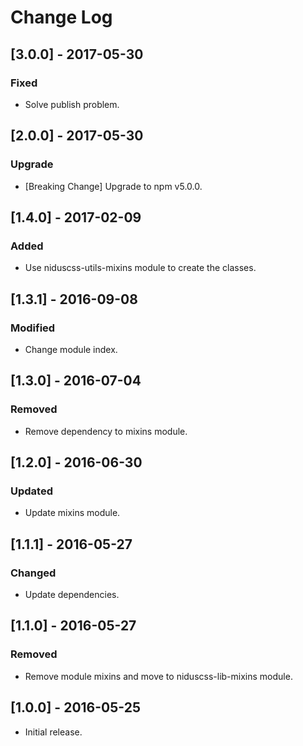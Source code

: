 # Change Log

## [3.0.0] - 2017-05-30

### Fixed
- Solve publish problem.


## [2.0.0] - 2017-05-30

### Upgrade
- [Breaking Change] Upgrade to npm v5.0.0.


## [1.4.0] - 2017-02-09

### Added
- Use niduscss-utils-mixins module to create the classes.


## [1.3.1] - 2016-09-08

### Modified
- Change module index.


## [1.3.0] - 2016-07-04

### Removed
- Remove dependency to mixins module.


## [1.2.0] - 2016-06-30

### Updated
- Update mixins module.


## [1.1.1] - 2016-05-27

### Changed
- Update dependencies.


## [1.1.0] - 2016-05-27

### Removed
- Remove module mixins and move to niduscss-lib-mixins module.


## [1.0.0] - 2016-05-25

* Initial release.
